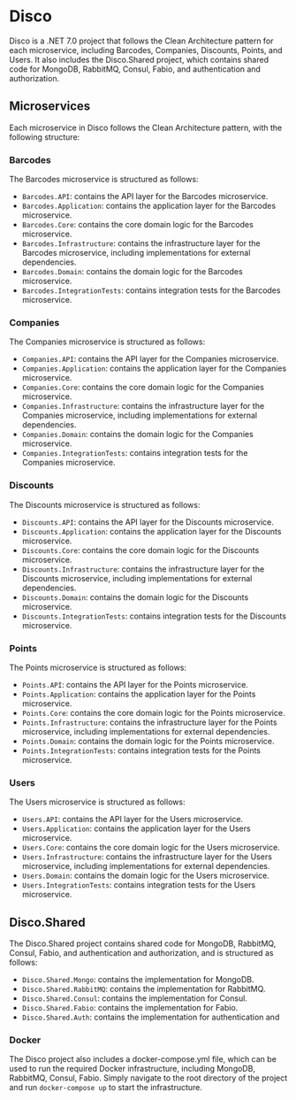 # Disco

Disco is a .NET 7.0 project that follows the Clean Architecture pattern for each microservice, including Barcodes, Companies, Discounts, Points, and Users. It also includes the Disco.Shared project, which contains shared code for MongoDB, RabbitMQ, Consul, Fabio, and authentication and authorization.

## Microservices

Each microservice in Disco follows the Clean Architecture pattern, with the following structure:

### Barcodes

The Barcodes microservice is structured as follows:

- `Barcodes.API`: contains the API layer for the Barcodes microservice.
- `Barcodes.Application`: contains the application layer for the Barcodes microservice.
- `Barcodes.Core`: contains the core domain logic for the Barcodes microservice.
- `Barcodes.Infrastructure`: contains the infrastructure layer for the Barcodes microservice, including implementations for external dependencies.
- `Barcodes.Domain`: contains the domain logic for the Barcodes microservice.
- `Barcodes.IntegrationTests`: contains integration tests for the Barcodes microservice.

### Companies

The Companies microservice is structured as follows:

- `Companies.API`: contains the API layer for the Companies microservice.
- `Companies.Application`: contains the application layer for the Companies microservice.
- `Companies.Core`: contains the core domain logic for the Companies microservice.
- `Companies.Infrastructure`: contains the infrastructure layer for the Companies microservice, including implementations for external dependencies.
- `Companies.Domain`: contains the domain logic for the Companies microservice.
- `Companies.IntegrationTests`: contains integration tests for the Companies microservice.

### Discounts

The Discounts microservice is structured as follows:

- `Discounts.API`: contains the API layer for the Discounts microservice.
- `Discounts.Application`: contains the application layer for the Discounts microservice.
- `Discounts.Core`: contains the core domain logic for the Discounts microservice.
- `Discounts.Infrastructure`: contains the infrastructure layer for the Discounts microservice, including implementations for external dependencies.
- `Discounts.Domain`: contains the domain logic for the Discounts microservice.
- `Discounts.IntegrationTests`: contains integration tests for the Discounts microservice.

### Points

The Points microservice is structured as follows:

- `Points.API`: contains the API layer for the Points microservice.
- `Points.Application`: contains the application layer for the Points microservice.
- `Points.Core`: contains the core domain logic for the Points microservice.
- `Points.Infrastructure`: contains the infrastructure layer for the Points microservice, including implementations for external dependencies.
- `Points.Domain`: contains the domain logic for the Points microservice.
- `Points.IntegrationTests`: contains integration tests for the Points microservice.

### Users

The Users microservice is structured as follows:

- `Users.API`: contains the API layer for the Users microservice.
- `Users.Application`: contains the application layer for the Users microservice.
- `Users.Core`: contains the core domain logic for the Users microservice.
- `Users.Infrastructure`: contains the infrastructure layer for the Users microservice, including implementations for external dependencies.
- `Users.Domain`: contains the domain logic for the Users microservice.
- `Users.IntegrationTests`: contains integration tests for the Users microservice.

## Disco.Shared

The Disco.Shared project contains shared code for MongoDB, RabbitMQ, Consul, Fabio, and authentication and authorization, and is structured as follows:

- `Disco.Shared.Mongo`: contains the implementation for MongoDB.
- `Disco.Shared.RabbitMQ`: contains the implementation for RabbitMQ.
- `Disco.Shared.Consul`: contains the implementation for Consul.
- `Disco.Shared.Fabio`: contains the implementation for Fabio.
- `Disco.Shared.Auth`: contains the implementation for authentication and


### Docker

The Disco project also includes a docker-compose.yml file, which can be used to run the required Docker infrastructure, including MongoDB, RabbitMQ, Consul, Fabio. Simply navigate to the root directory of the project and run `docker-compose up` to start the infrastructure.

